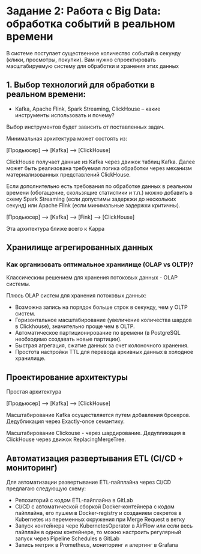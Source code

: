 # Задание 2: Работа с Big Data: обработка событий в реальном времени
В системе поступает существенное количество событий в секунду (клики, просмотры, покупки). Вам нужно спроектировать масштабируемую систему для обработки и хранения этих данных

## 1. Выбор технологий для обработки в реальном времени: 
- Kafka, Apache Flink, Spark Streaming, ClickHouse – какие инструменты использовать и почему?

Выбор инструментов будет зависить от поставленных задач.

Минимальная архитектура может состоять из:

[Продьюсер] --> [Kafka] --> [ClickHouse]

ClickHouse получает данные из Kafka через движок таблиц Kafka. Далее может быть реализована требуемая логика обработки через механизм материализованных представлений ClickHouse.

Если дополнительно есть требования по обработке данных в реальном времени (обогащение, скользящие статистики и т.п.) можно добавить в схему Spark Streaming (если допустимы задеркжи до нескольких секунд) или Apache Flink (если минимальные задержки критичны).

[Продьюсер] --> [Kafka] --> [Fink] --> [ClickHouse]

Эта архитектура ближе всего к Kappa 

## Хранилище агрегированных данных
### Как организовать оптимальное хранилище (OLAP vs OLTP)?
Классическим решением для хранения потоковых данных - OLAP системы.

Плюсь OLAP систем для хранения потоковых данных:
* Возможна запись на порядок больше строк в секунду, чем у OLTP систем.
* Горизонтальное масштабирование (увеличение количества шардов в Clickhouse), значительно проще чем в OLTP.
* Автоматическое партиционирование по времени (в PostgreSQL необходимо создавать новые партиции).
* Быстрая агрегация, сжатие данных за счет колоночного хранения.
* Простота настройки TTL для перевода архивных данных в холодное хранилище.

## Проектирование архитектуры

Простая архитектура

[Продьюсер] --> [Kafka] --> [ClickHouse]

Масштабирование Kafka осуществляется путем добавления брокеров. Дедубликация через Exactly-once семантику.

Масштабирование Clickouse - через шардирование. Дедупликация в ClickHouse через движок ReplacingMergeTree.

## Автоматизация развертывания ETL (CI/CD + мониторинг)

Для автоматизации развертывание ETL-пайплайна через CI/CD предлагаю следующую схему:
* Репозиторий с кодом ETL-пайплайна в GitLab
* CI/CD с автоматической сборкой Docker-контейнера с кодом пайплайна, его пушем в Docker-registry и созданием секретов в Kubernetes из переменных окружения при Merge Request в ветку
* Запуск контейнера чере KubernetesOperator в AirFlow или если весь пайплайн в одном контейнере, то можно настроить регулярный запуск через Pipeline Schedules в GitLab
* Запись метрик в Prometheus, мониторинг и алертинг в  Grafana